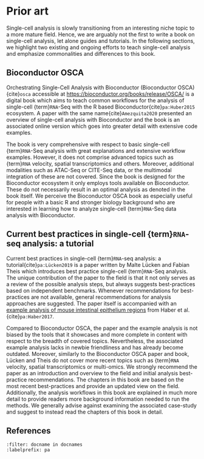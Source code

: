 # Prior art

Single-cell analysis is slowly transitioning from an interesting niche topic to a more mature field. Hence, we are arguably not the first to write a book on single-cell analysis, let alone guides and tutorials. In the following sections, we highlight two existing and ongoing efforts to teach single-cell analysis and emphasize commonalities and differences to this book.

## Bioconductor OSCA

Orchestrating Single-Cell Analysis with Bioconductor (Bioconductor OSCA){cite}`osca` accessible at https://bioconductor.org/books/release/OSCA/ is a digital book which aims to teach common workflows for the analysis of single-cell {term}`RNA`-Seq with the R based Bioconductor{cite}`pa:Huber2015` ecosystem. A paper with the same name{cite}`Amezquita2020` presented an overview of single-cell analysis with Bioconductor and the book is an associated online version which goes into greater detail with extensive code examples.

The book is very comprehensive with respect to basic single-cell {term}`RNA`-Seq analysis with great explanations and extensive workflow examples. However, it does not comprise advanced topics such as {term}`RNA` velocity, spatial transcriptomics and others. Moreover, additional modalities such as ATAC-Seq or CITE-Seq data, or the multimodal integration of these are not covered. Since the book is designed for the Bioconductor ecosystem it only employs tools available on Bioconductor. These do not necessarily result in an optimal analysis as denoted in the book itself. We perceive the Bioconductor OSCA book as especially useful for people with a basic R and stronger biology background who are interested in learning how to analyze single-cell {term}`RNA`-Seq data analysis with Bioconductor.

## Current best practices in single-cell {term}`RNA`-seq analysis: a tutorial

Current best practices in single-cell {term}`RNA`-seq analysis: a tutorial{cite}`pa:Lücken2019` is a paper written by Malte Lücken and Fabian Theis which introduces best practice single-cell {term}`RNA`-Seq analysis. The unique contribution of the paper to the field is that it not only serves as a review of the possible analysis steps, but always suggests best-practices based on independent benchmarks. Whenever recommendations for best-practices are not available, general recommendations for analysis approaches are suggested. The paper itself is accompanied with an [example analysis of mouse intestinal epithelium regions](https://github.com/theislab/single-cell-tutorial/) from Haber et al. {cite}`pa:Haber2017`.

Compared to Bioconductor OSCA, the paper and the example analysis is not biased by the tools that it showcases and more complete in content with respect to the breadth of covered topics. Nevertheless, the associated example analysis lacks in newbie friendliness and has already become outdated. Moreover, similarly to the Bioconductor OSCA paper and book, Lücken and Theis do not cover more recent topics such as {term}`RNA` velocity, spatial transcriptomics or multi-omics. We strongly recommend the paper as an introduction and overview to the field and initial analysis best-practice recommendations. The chapters in this book are based on the most recent best-practices and provide an updated view on the field. Additionally, the analysis workflows in this book are explained in much more detail to provide readers more background information needed to run the methods. We generally advise against examining the associated case-study and suggest to instead read the chapters of this book in detail.

## References

```{bibliography}
:filter: docname in docnames
:labelprefix: pa
```
